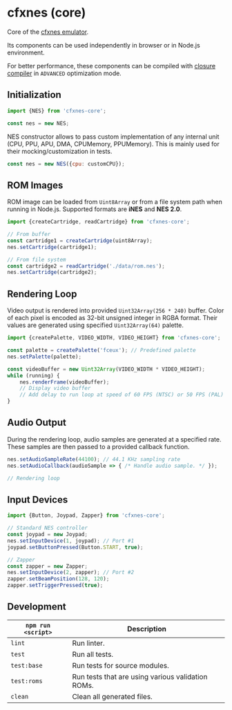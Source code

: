 # cfxnes (core)

Core of the [cfxnes emulator](../README.md).

Its components can be used independently in browser or in Node.js environment.

For better performance, these components can be compiled with [closure compiler](https://github.com/google/closure-compiler) in `ADVANCED` optimization mode.

## Initialization

``` javascript
import {NES} from 'cfxnes-core';

const nes = new NES;
```

NES constructor allows to pass custom implementation of any internal unit (CPU, PPU, APU, DMA, CPUMemory, PPUMemory). This is mainly used for their mocking/customization in tests.

``` javascript
const nes = new NES({cpu: customCPU});
```

## ROM Images

ROM image can be loaded from `Uint8Array` or from a file system path when running in Node.js. Supported formats are **iNES** and **NES 2.0**.

``` javascript
import {createCartridge, readCartridge} from 'cfxnes-core';

// From buffer
const cartridge1 = createCartridge(uint8Array);
nes.setCartridge(cartridge1);

// From file system
const cartridge2 = readCartridge('./data/rom.nes');
nes.setCartridge(cartridge2);
```

## Rendering Loop

Video output is rendered into provided `Uint32Array(256 * 240)` buffer. Color of each pixel is encoded as 32-bit unsigned integer in RGBA format. Their values are generated using specified `Uint32Array(64)` palette.

``` javascript
import {createPalette, VIDEO_WIDTH, VIDEO_HEIGHT} from 'cfxnes-core';

const palette = createPalette('fceux'); // Predefined palette
nes.setPalette(palette);

const videoBuffer = new Uint32Array(VIDEO_WIDTH * VIDEO_HEIGHT);
while (running) {
    nes.renderFrame(videoBuffer);
    // Display video buffer
    // Add delay to run loop at speed of 60 FPS (NTSC) or 50 FPS (PAL)
}
```

## Audio Output

During the rendering loop, audio samples are generated at a specified rate. These samples are then passed to a provided callback function.

``` javascript
nes.setAudioSampleRate(44100); // 44.1 KHz sampling rate
nes.setAudioCallback(audioSample => { /* Handle audio sample. */ });

// Rendering loop
```

## Input Devices

``` javascript
import {Button, Joypad, Zapper} from 'cfxnes-core';

// Standard NES controller
const joypad = new Joypad;
nes.setInputDevice(1, joypad); // Port #1
joypad.setButtonPressed(Button.START, true);

// Zapper
const zapper = new Zapper;
nes.setInputDevice(2, zapper); // Port #2
zapper.setBeamPosition(128, 120);
zapper.setTriggerPressed(true);
```

## Development

| `npm run <script>` | Description                                       |
| ------------------ | ------------------------------------------------- |
| `lint`             | Run linter.                                       |
| `test`             | Run all tests.                                    |
| `test:base`        | Run tests for source modules.                     |
| `test:roms`        | Run tests that are using various validation ROMs. |
| `clean`            | Clean all generated files.                        |
